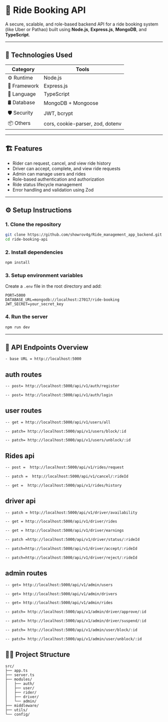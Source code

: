 
# 🚗 Ride Booking API

A secure, scalable, and role-based backend API for a ride booking system (like Uber or Pathao) built using **Node.js**, **Express.js**, **MongoDB**, and **TypeScript**.

---

## 🧠 Technologies Used

| Category   | Tools                             |
|------------|-----------------------------------|
| ⚙️ Runtime | Node.js                           |
| 🔧 Framework | Express.js                     |
| 🧠 Language | TypeScript                       |
| 🛢️ Database | MongoDB + Mongoose              |
| 🛡️ Security | JWT, bcrypt                     |
| 📦 Others   | cors, cookie-parser, zod, dotenv |

---

## 🏗️ Features

- Rider can request, cancel, and view ride history
- Driver can accept, complete, and view ride requests
- Admin can manage users and rides
- Role-based authentication and authorization
- Ride status lifecycle management
- Error handling and validation using Zod

---

## ⚙️ Setup Instructions

### 1. Clone the repository
```bash
git clone https://github.com/showrov4g/Ride_management_app_backend.git
cd ride-booking-api
```

### 2. Install dependencies
```bash
npm install
```

### 3. Setup environment variables

Create a `.env` file in the root directory and add:

```
PORT=5000
DATABASE_URL=mongodb://localhost:27017/ride-booking
JWT_SECRET=your_secret_key
```

### 4. Run the server
```bash
npm run dev
```

---

## 📮 API Endpoints Overview
```bash
- base URL = http://localhost:5000
```
## auth routes 
```bash
-- post= http://localhost:5000/api/v1/auth/register
```

```bash
-- post= http://localhost:5000/api/v1/auth/login
```

## user routes
```bash
-- get = http://localhost:5000/api/v1/users/all 
```
```bash
-- patch= http://localhost:5000/api/v1/users/block/:id
```
```bash
-- patch= http://localhost:5000/api/v1/users/unblock/:id
```


## Rides api
```bash
-- post =  http://localhost:5000/api/v1/rides/request
```
```bash
-- patch =  http://localhost:5000/api/v1/cancel/:rideId
```
```bash
-- get =  http://localhost:5000/api/v1/rides/history
```


## driver api 
```bash
-- patch = http://localhost:5000/api/v1/driver/availability
```
```bash
-- get = http://localhost:5000/api/v1/driver/rides
```
```bash
-- get = http://localhost:5000/api/v1/driver/earnings
```
```bash
-- patch =http://localhost:5000/api/v1/driver/status/:rideId
```
```bash
-- patch=http://localhost:5000/api/v1/driver/accept/:rideId
```
```bash
-- patch=http://localhost:5000/api/v1/driver/reject/:rideId
```


## admin routes 
 ```bash
-- get= http://localhost:5000/api/v1/admin/users
```
```bash
-- get= http://localhost:5000/api/v1/admin/drivers
```
```bash
-- get= http://localhost:5000/api/v1/admin/rides
```
```bash
-- patch= http://localhost:5000/api/v1/admin/driver/approve/:id
```
```bash
-- patch= http://localhost:5000/api/v1/admin/driver/suspend/:id
```
```bash
-- patch= http://localhost:5000/api/v1/admin/user/block/:id
```
```bash
-- patch= http://localhost:5000/api/v1/admin/user/unblock/:id
```

## 👨‍💻 Project Structure

```
src/
├── app.ts
├── server.ts
├── modules/
│   ├── auth/
│   ├── user/
│   ├── rider/
│   ├── driver/
│   └── admin/
├── middleware/
├── utils/
└── config/




